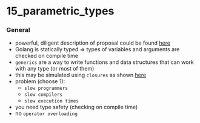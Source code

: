 # 15_parametric_types

### General
* powerful, diligent description of proposal could be found [here](https://go.googlesource.com/proposal/+/refs/heads/master/design/43651-type-parameters.md)
* Golang is statically typed => types of variables and arguments are checked on compile time 
* `generics` are a way to write functions and data structures that can work with any type (or most of them)
* this may be simulated using `closures` as shown [here](https://medium.com/capital-one-tech/closures-are-the-generics-for-go-cb32021fb5b5)
* problem (choose 1):
    - `slow programmers`
    - `slow compilers`
    - `slow execution times`
* you need type safety (checking on compile time)
* no `operator overloading`
